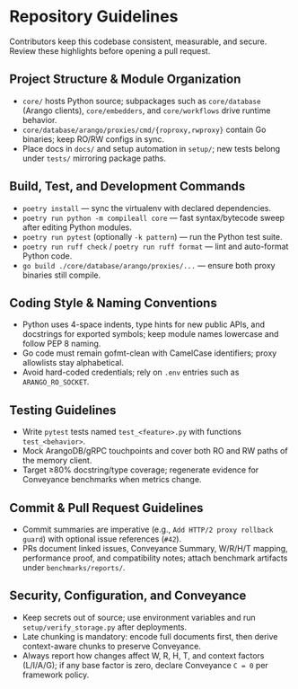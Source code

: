 # Repository Guidelines

Contributors keep this codebase consistent, measurable, and secure. Review these highlights before opening a pull request.

## Project Structure & Module Organization
- `core/` hosts Python source; subpackages such as `core/database` (Arango clients), `core/embedders`, and `core/workflows` drive runtime behavior.
- `core/database/arango/proxies/cmd/{roproxy,rwproxy}` contain Go binaries; keep RO/RW configs in sync.
- Place docs in `docs/` and setup automation in `setup/`; new tests belong under `tests/` mirroring package paths.

## Build, Test, and Development Commands
- `poetry install` — sync the virtualenv with declared dependencies.
- `poetry run python -m compileall core` — fast syntax/bytecode sweep after editing Python modules.
- `poetry run pytest` (optionally `-k pattern`) — run the Python test suite.
- `poetry run ruff check` / `poetry run ruff format` — lint and auto-format Python code.
- `go build ./core/database/arango/proxies/...` — ensure both proxy binaries still compile.

## Coding Style & Naming Conventions
- Python uses 4-space indents, type hints for new public APIs, and docstrings for exported symbols; keep module names lowercase and follow PEP 8 naming.
- Go code must remain gofmt-clean with CamelCase identifiers; proxy allowlists stay alphabetical.
- Avoid hard-coded credentials; rely on `.env` entries such as `ARANGO_RO_SOCKET`.

## Testing Guidelines
- Write `pytest` tests named `test_<feature>.py` with functions `test_<behavior>`.
- Mock ArangoDB/gRPC touchpoints and cover both RO and RW paths of the memory client.
- Target ≥80% docstring/type coverage; regenerate evidence for Conveyance benchmarks when metrics change.

## Commit & Pull Request Guidelines
- Commit summaries are imperative (e.g., `Add HTTP/2 proxy rollback guard`) with optional issue references (`#42`).
- PRs document linked issues, Conveyance Summary, W/R/H/T mapping, performance proof, and compatibility notes; attach benchmark artifacts under `benchmarks/reports/`.

## Security, Configuration, and Conveyance
- Keep secrets out of source; use environment variables and run `setup/verify_storage.py` after deployments.
- Late chunking is mandatory: encode full documents first, then derive context-aware chunks to preserve Conveyance.
- Always report how changes affect W, R, H, T, and context factors (L/I/A/G); if any base factor is zero, declare Conveyance `C = 0` per framework policy.
